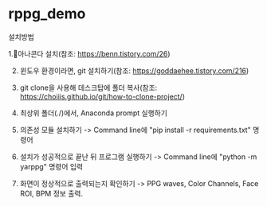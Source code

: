 # rppg_demo

설치방법

1.아나콘다 설치(참조: https://benn.tistory.com/26)

2. 윈도우 환경이라면, git 설치하기(참조: https://goddaehee.tistory.com/216)

3. git clone을 사용해 데스크탑에 폴더 복사(참조: https://choiiis.github.io/git/how-to-clone-project/) 

4. 최상위 폴더(./)에서, Anaconda prompt 실행하기 

5. 의존성 모듈 설치하기 -> Command line에 "pip install -r requirements.txt" 명령어 

6. 설치가 성공적으로 끝난 뒤 프로그램 실행하기 -> Command line에 "python -m yarppg" 명령어 입력 

7. 화면이 정상적으로 출력되는지 확인하기 -> PPG waves, Color Channels, Face ROI, BPM 정보 출력. 

